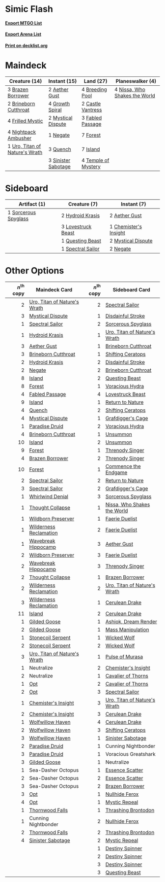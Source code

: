# Simic Flash

#### [Export MTGO List](../collection/Simic%20Flash/Simic%20Flash.txt)
#### [Export Arena List](../collection/Simic%20Flash/Simic%20Flash_arena.txt)
#### [Print on decklist.org](http://decklist.org/?deckmain=2%09Aether%20Gust%0A3%09Brazen%20Borrower%0A4%09Breeding%20Pool%0A2%09Brineborn%20Cutthroat%0A2%09Castle%20Vantress%0A3%09Fabled%20Passage%0A7%09Forest%0A4%09Frilled%20Mystic%0A4%09Growth%20Spiral%0A7%09Island%0A2%09Mystical%20Dispute%0A1%09Negate%0A4%09Nightpack%20Ambusher%0A4%09Nissa,%20Who%20Shakes%20the%20World%0A3%09Quench%0A3%09Sinister%20Sabotage%0A4%09Temple%20of%20Mystery%0A1%09Uro,%20Titan%20of%20Nature's%20Wrath&deckside=2%09Aether%20Gust%0A1%09Chemister's%20Insight%0A2%09Hydroid%20Krasis%0A3%09Lovestruck%20Beast%0A2%09Mystical%20Dispute%0A2%09Negate%0A1%09Questing%20Beast%0A1%09Sorcerous%20Spyglass%0A1%09Spectral%20Sailor)
# Maindeck

|                                              Creature (14)                                              |                                         Instant (15)                                         |                                          Land (27)                                           |                                            Planeswalker (4)                                            |
|---------------------------------------------------------------------------------------------------------|----------------------------------------------------------------------------------------------|----------------------------------------------------------------------------------------------|--------------------------------------------------------------------------------------------------------|
|3 [Brazen Borrower](http://gatherer.wizards.com/Pages/Card/Details.aspx?multiverseid=473001)             |2 [Aether Gust](http://gatherer.wizards.com/Pages/Card/Details.aspx?multiverseid=466796)      |4 [Breeding Pool](http://gatherer.wizards.com/Pages/Card/Details.aspx?multiverseid=97088)     |4 [Nissa, Who Shakes the World](http://gatherer.wizards.com/Pages/Card/Details.aspx?multiverseid=461096)|
|2 [Brineborn Cutthroat](http://gatherer.wizards.com/Pages/Card/Details.aspx?multiverseid=466804)         |4 [Growth Spiral](http://gatherer.wizards.com/Pages/Card/Details.aspx?multiverseid=457322)    |2 [Castle Vantress](http://gatherer.wizards.com/Pages/Card/Details.aspx?multiverseid=473204)  |                                                                                                        |
|4 [Frilled Mystic](http://gatherer.wizards.com/Pages/Card/Details.aspx?multiverseid=457318)              |2 [Mystical Dispute](http://gatherer.wizards.com/Pages/Card/Details.aspx?multiverseid=473020) |3 [Fabled Passage](http://gatherer.wizards.com/Pages/Card/Details.aspx?multiverseid=473206)   |                                                                                                        |
|4 [Nightpack Ambusher](http://gatherer.wizards.com/Pages/Card/Details.aspx?multiverseid=466939)          |1 [Negate](http://gatherer.wizards.com/Pages/Card/Details.aspx?multiverseid=423707)           |7 [Forest](http://gatherer.wizards.com/Pages/Card/Details.aspx?multiverseid=439860)           |                                                                                                        |
|1 [Uro, Titan of Nature's Wrath](http://gatherer.wizards.com/Pages/Card/Details.aspx?multiverseid=476480)|3 [Quench](http://gatherer.wizards.com/Pages/Card/Details.aspx?multiverseid=457192)           |7 [Island](http://gatherer.wizards.com/Pages/Card/Details.aspx?multiverseid=439857)           |                                                                                                        |
|                                                                                                         |3 [Sinister Sabotage](http://gatherer.wizards.com/Pages/Card/Details.aspx?multiverseid=452804)|4 [Temple of Mystery](http://gatherer.wizards.com/Pages/Card/Details.aspx?multiverseid=373571)|                                                                                                        |


# Sideboard

|                                         Artifact (1)                                          |                                        Creature (7)                                         |                                          Instant (7)                                           |
|-----------------------------------------------------------------------------------------------|---------------------------------------------------------------------------------------------|------------------------------------------------------------------------------------------------|
|1 [Sorcerous Spyglass](http://gatherer.wizards.com/Pages/Card/Details.aspx?multiverseid=435407)|2 [Hydroid Krasis](http://gatherer.wizards.com/Pages/Card/Details.aspx?multiverseid=457327)  |2 [Aether Gust](http://gatherer.wizards.com/Pages/Card/Details.aspx?multiverseid=466796)        |
|                                                                                               |3 [Lovestruck Beast](http://gatherer.wizards.com/Pages/Card/Details.aspx?multiverseid=473127)|1 [Chemister's Insight](http://gatherer.wizards.com/Pages/Card/Details.aspx?multiverseid=452782)|
|                                                                                               |1 [Questing Beast](http://gatherer.wizards.com/Pages/Card/Details.aspx?multiverseid=473133)  |2 [Mystical Dispute](http://gatherer.wizards.com/Pages/Card/Details.aspx?multiverseid=473020)   |
|                                                                                               |1 [Spectral Sailor](http://gatherer.wizards.com/Pages/Card/Details.aspx?multiverseid=466830) |2 [Negate](http://gatherer.wizards.com/Pages/Card/Details.aspx?multiverseid=423707)             |


# Other Options

|*n*<sup>th</sup> copy|                                             Maindeck Card                                             |*n*<sup>th</sup> copy|                                            Sideboard Card                                             |
|--------------------:|-------------------------------------------------------------------------------------------------------|--------------------:|-------------------------------------------------------------------------------------------------------|
|                    2|[Uro, Titan of Nature's Wrath](http://gatherer.wizards.com/Pages/Card/Details.aspx?multiverseid=476480)|                    2|[Spectral Sailor](http://gatherer.wizards.com/Pages/Card/Details.aspx?multiverseid=466830)             |
|                    3|[Mystical Dispute](http://gatherer.wizards.com/Pages/Card/Details.aspx?multiverseid=473020)            |                    1|[Disdainful Stroke](http://gatherer.wizards.com/Pages/Card/Details.aspx?multiverseid=420705)           |
|                    1|[Spectral Sailor](http://gatherer.wizards.com/Pages/Card/Details.aspx?multiverseid=466830)             |                    2|[Sorcerous Spyglass](http://gatherer.wizards.com/Pages/Card/Details.aspx?multiverseid=435407)          |
|                    1|[Hydroid Krasis](http://gatherer.wizards.com/Pages/Card/Details.aspx?multiverseid=457327)              |                    1|[Uro, Titan of Nature's Wrath](http://gatherer.wizards.com/Pages/Card/Details.aspx?multiverseid=476480)|
|                    3|[Aether Gust](http://gatherer.wizards.com/Pages/Card/Details.aspx?multiverseid=466796)                 |                    1|[Brineborn Cutthroat](http://gatherer.wizards.com/Pages/Card/Details.aspx?multiverseid=466804)         |
|                    3|[Brineborn Cutthroat](http://gatherer.wizards.com/Pages/Card/Details.aspx?multiverseid=466804)         |                    1|[Shifting Ceratops](http://gatherer.wizards.com/Pages/Card/Details.aspx?multiverseid=466948)           |
|                    2|[Hydroid Krasis](http://gatherer.wizards.com/Pages/Card/Details.aspx?multiverseid=457327)              |                    2|[Disdainful Stroke](http://gatherer.wizards.com/Pages/Card/Details.aspx?multiverseid=420705)           |
|                    2|[Negate](http://gatherer.wizards.com/Pages/Card/Details.aspx?multiverseid=423707)                      |                    2|[Brineborn Cutthroat](http://gatherer.wizards.com/Pages/Card/Details.aspx?multiverseid=466804)         |
|                    8|[Island](http://gatherer.wizards.com/Pages/Card/Details.aspx?multiverseid=439857)                      |                    2|[Questing Beast](http://gatherer.wizards.com/Pages/Card/Details.aspx?multiverseid=473133)              |
|                    8|[Forest](http://gatherer.wizards.com/Pages/Card/Details.aspx?multiverseid=439860)                      |                    1|[Voracious Hydra](http://gatherer.wizards.com/Pages/Card/Details.aspx?multiverseid=466954)             |
|                    4|[Fabled Passage](http://gatherer.wizards.com/Pages/Card/Details.aspx?multiverseid=473206)              |                    4|[Lovestruck Beast](http://gatherer.wizards.com/Pages/Card/Details.aspx?multiverseid=473127)            |
|                    9|[Island](http://gatherer.wizards.com/Pages/Card/Details.aspx?multiverseid=439857)                      |                    1|[Return to Nature](http://gatherer.wizards.com/Pages/Card/Details.aspx?multiverseid=461102)            |
|                    4|[Quench](http://gatherer.wizards.com/Pages/Card/Details.aspx?multiverseid=457192)                      |                    2|[Shifting Ceratops](http://gatherer.wizards.com/Pages/Card/Details.aspx?multiverseid=466948)           |
|                    4|[Mystical Dispute](http://gatherer.wizards.com/Pages/Card/Details.aspx?multiverseid=473020)            |                    1|[Grafdigger's Cage](http://gatherer.wizards.com/Pages/Card/Details.aspx?multiverseid=278452)           |
|                    1|[Paradise Druid](http://gatherer.wizards.com/Pages/Card/Details.aspx?multiverseid=461098)              |                    2|[Voracious Hydra](http://gatherer.wizards.com/Pages/Card/Details.aspx?multiverseid=466954)             |
|                    4|[Brineborn Cutthroat](http://gatherer.wizards.com/Pages/Card/Details.aspx?multiverseid=466804)         |                    1|[Unsummon](http://gatherer.wizards.com/Pages/Card/Details.aspx?multiverseid=136218)                    |
|                   10|[Island](http://gatherer.wizards.com/Pages/Card/Details.aspx?multiverseid=439857)                      |                    2|[Unsummon](http://gatherer.wizards.com/Pages/Card/Details.aspx?multiverseid=136218)                    |
|                    9|[Forest](http://gatherer.wizards.com/Pages/Card/Details.aspx?multiverseid=439860)                      |                    1|[Threnody Singer](http://gatherer.wizards.com/Pages/Card/Details.aspx?multiverseid=476326)             |
|                    4|[Brazen Borrower](http://gatherer.wizards.com/Pages/Card/Details.aspx?multiverseid=473001)             |                    2|[Threnody Singer](http://gatherer.wizards.com/Pages/Card/Details.aspx?multiverseid=476326)             |
|                   10|[Forest](http://gatherer.wizards.com/Pages/Card/Details.aspx?multiverseid=439860)                      |                    1|[Commence the Endgame](http://gatherer.wizards.com/Pages/Card/Details.aspx?multiverseid=460972)        |
|                    2|[Spectral Sailor](http://gatherer.wizards.com/Pages/Card/Details.aspx?multiverseid=466830)             |                    2|[Return to Nature](http://gatherer.wizards.com/Pages/Card/Details.aspx?multiverseid=461102)            |
|                    3|[Spectral Sailor](http://gatherer.wizards.com/Pages/Card/Details.aspx?multiverseid=466830)             |                    2|[Grafdigger's Cage](http://gatherer.wizards.com/Pages/Card/Details.aspx?multiverseid=278452)           |
|                    1|[Whirlwind Denial](http://gatherer.wizards.com/Pages/Card/Details.aspx?multiverseid=476332)            |                    3|[Sorcerous Spyglass](http://gatherer.wizards.com/Pages/Card/Details.aspx?multiverseid=435407)          |
|                    1|[Thought Collapse](http://gatherer.wizards.com/Pages/Card/Details.aspx?multiverseid=457201)            |                    1|[Nissa, Who Shakes the World](http://gatherer.wizards.com/Pages/Card/Details.aspx?multiverseid=461096) |
|                    1|[Wildborn Preserver](http://gatherer.wizards.com/Pages/Card/Details.aspx?multiverseid=473144)          |                    1|[Faerie Duelist](http://gatherer.wizards.com/Pages/Card/Details.aspx?multiverseid=457183)              |
|                    1|[Wilderness Reclamation](http://gatherer.wizards.com/Pages/Card/Details.aspx?multiverseid=457293)      |                    2|[Faerie Duelist](http://gatherer.wizards.com/Pages/Card/Details.aspx?multiverseid=457183)              |
|                    1|[Wavebreak Hippocamp](http://gatherer.wizards.com/Pages/Card/Details.aspx?multiverseid=476331)         |                    3|[Aether Gust](http://gatherer.wizards.com/Pages/Card/Details.aspx?multiverseid=466796)                 |
|                    2|[Wildborn Preserver](http://gatherer.wizards.com/Pages/Card/Details.aspx?multiverseid=473144)          |                    3|[Faerie Duelist](http://gatherer.wizards.com/Pages/Card/Details.aspx?multiverseid=457183)              |
|                    2|[Wavebreak Hippocamp](http://gatherer.wizards.com/Pages/Card/Details.aspx?multiverseid=476331)         |                    3|[Threnody Singer](http://gatherer.wizards.com/Pages/Card/Details.aspx?multiverseid=476326)             |
|                    2|[Thought Collapse](http://gatherer.wizards.com/Pages/Card/Details.aspx?multiverseid=457201)            |                    1|[Brazen Borrower](http://gatherer.wizards.com/Pages/Card/Details.aspx?multiverseid=473001)             |
|                    2|[Wilderness Reclamation](http://gatherer.wizards.com/Pages/Card/Details.aspx?multiverseid=457293)      |                    2|[Uro, Titan of Nature's Wrath](http://gatherer.wizards.com/Pages/Card/Details.aspx?multiverseid=476480)|
|                    3|[Wilderness Reclamation](http://gatherer.wizards.com/Pages/Card/Details.aspx?multiverseid=457293)      |                    1|[Cerulean Drake](http://gatherer.wizards.com/Pages/Card/Details.aspx?multiverseid=466807)              |
|                   11|[Island](http://gatherer.wizards.com/Pages/Card/Details.aspx?multiverseid=439857)                      |                    2|[Cerulean Drake](http://gatherer.wizards.com/Pages/Card/Details.aspx?multiverseid=466807)              |
|                    1|[Gilded Goose](http://gatherer.wizards.com/Pages/Card/Details.aspx?multiverseid=473122)                |                    1|[Ashiok, Dream Render](http://gatherer.wizards.com/Pages/Card/Details.aspx?multiverseid=461155)        |
|                    2|[Gilded Goose](http://gatherer.wizards.com/Pages/Card/Details.aspx?multiverseid=473122)                |                    1|[Mass Manipulation](http://gatherer.wizards.com/Pages/Card/Details.aspx?multiverseid=457186)           |
|                    1|[Stonecoil Serpent](http://gatherer.wizards.com/Pages/Card/Details.aspx?multiverseid=473197)           |                    1|[Wicked Wolf](http://gatherer.wizards.com/Pages/Card/Details.aspx?multiverseid=473143)                 |
|                    2|[Stonecoil Serpent](http://gatherer.wizards.com/Pages/Card/Details.aspx?multiverseid=473197)           |                    2|[Wicked Wolf](http://gatherer.wizards.com/Pages/Card/Details.aspx?multiverseid=473143)                 |
|                    3|[Uro, Titan of Nature's Wrath](http://gatherer.wizards.com/Pages/Card/Details.aspx?multiverseid=476480)|                    1|[Pulse of Murasa](http://gatherer.wizards.com/Pages/Card/Details.aspx?multiverseid=446177)             |
|                    1|Neutralize                                                                                             |                    2|[Chemister's Insight](http://gatherer.wizards.com/Pages/Card/Details.aspx?multiverseid=452782)         |
|                    2|Neutralize                                                                                             |                    1|[Cavalier of Thorns](http://gatherer.wizards.com/Pages/Card/Details.aspx?multiverseid=466921)          |
|                    1|[Opt](http://gatherer.wizards.com/Pages/Card/Details.aspx?multiverseid=442948)                         |                    2|[Cavalier of Thorns](http://gatherer.wizards.com/Pages/Card/Details.aspx?multiverseid=466921)          |
|                    2|[Opt](http://gatherer.wizards.com/Pages/Card/Details.aspx?multiverseid=442948)                         |                    3|[Spectral Sailor](http://gatherer.wizards.com/Pages/Card/Details.aspx?multiverseid=466830)             |
|                    1|[Chemister's Insight](http://gatherer.wizards.com/Pages/Card/Details.aspx?multiverseid=452782)         |                    3|[Uro, Titan of Nature's Wrath](http://gatherer.wizards.com/Pages/Card/Details.aspx?multiverseid=476480)|
|                    2|[Chemister's Insight](http://gatherer.wizards.com/Pages/Card/Details.aspx?multiverseid=452782)         |                    3|[Cerulean Drake](http://gatherer.wizards.com/Pages/Card/Details.aspx?multiverseid=466807)              |
|                    1|[Wolfwillow Haven](http://gatherer.wizards.com/Pages/Card/Details.aspx?multiverseid=476456)            |                    4|[Cerulean Drake](http://gatherer.wizards.com/Pages/Card/Details.aspx?multiverseid=466807)              |
|                    2|[Wolfwillow Haven](http://gatherer.wizards.com/Pages/Card/Details.aspx?multiverseid=476456)            |                    3|[Shifting Ceratops](http://gatherer.wizards.com/Pages/Card/Details.aspx?multiverseid=466948)           |
|                    3|[Wolfwillow Haven](http://gatherer.wizards.com/Pages/Card/Details.aspx?multiverseid=476456)            |                    1|[Sinister Sabotage](http://gatherer.wizards.com/Pages/Card/Details.aspx?multiverseid=452804)           |
|                    2|[Paradise Druid](http://gatherer.wizards.com/Pages/Card/Details.aspx?multiverseid=461098)              |                    1|Cunning Nightbonder                                                                                    |
|                    3|[Paradise Druid](http://gatherer.wizards.com/Pages/Card/Details.aspx?multiverseid=461098)              |                    1|Voracious Greatshark                                                                                   |
|                    3|[Gilded Goose](http://gatherer.wizards.com/Pages/Card/Details.aspx?multiverseid=473122)                |                    1|Neutralize                                                                                             |
|                    1|Sea-Dasher Octopus                                                                                     |                    1|[Essence Scatter](http://gatherer.wizards.com/Pages/Card/Details.aspx?multiverseid=426754)             |
|                    2|Sea-Dasher Octopus                                                                                     |                    2|[Essence Scatter](http://gatherer.wizards.com/Pages/Card/Details.aspx?multiverseid=426754)             |
|                    3|Sea-Dasher Octopus                                                                                     |                    2|[Brazen Borrower](http://gatherer.wizards.com/Pages/Card/Details.aspx?multiverseid=473001)             |
|                    3|[Opt](http://gatherer.wizards.com/Pages/Card/Details.aspx?multiverseid=442948)                         |                    1|[Nullhide Ferox](http://gatherer.wizards.com/Pages/Card/Details.aspx?multiverseid=452888)              |
|                    4|[Opt](http://gatherer.wizards.com/Pages/Card/Details.aspx?multiverseid=442948)                         |                    1|[Mystic Repeal](http://gatherer.wizards.com/Pages/Card/Details.aspx?multiverseid=476431)               |
|                    1|[Thornwood Falls](http://gatherer.wizards.com/Pages/Card/Details.aspx?multiverseid=405420)             |                    1|[Thrashing Brontodon](http://gatherer.wizards.com/Pages/Card/Details.aspx?multiverseid=456570)         |
|                    1|Cunning Nightbonder                                                                                    |                    2|[Nullhide Ferox](http://gatherer.wizards.com/Pages/Card/Details.aspx?multiverseid=452888)              |
|                    2|[Thornwood Falls](http://gatherer.wizards.com/Pages/Card/Details.aspx?multiverseid=405420)             |                    2|[Thrashing Brontodon](http://gatherer.wizards.com/Pages/Card/Details.aspx?multiverseid=456570)         |
|                    4|[Sinister Sabotage](http://gatherer.wizards.com/Pages/Card/Details.aspx?multiverseid=452804)           |                    2|[Mystic Repeal](http://gatherer.wizards.com/Pages/Card/Details.aspx?multiverseid=476431)               |
|                     |                                                                                                       |                    1|[Destiny Spinner](http://gatherer.wizards.com/Pages/Card/Details.aspx?multiverseid=476419)             |
|                     |                                                                                                       |                    2|[Destiny Spinner](http://gatherer.wizards.com/Pages/Card/Details.aspx?multiverseid=476419)             |
|                     |                                                                                                       |                    3|[Destiny Spinner](http://gatherer.wizards.com/Pages/Card/Details.aspx?multiverseid=476419)             |
|                     |                                                                                                       |                    3|[Questing Beast](http://gatherer.wizards.com/Pages/Card/Details.aspx?multiverseid=473133)              |

